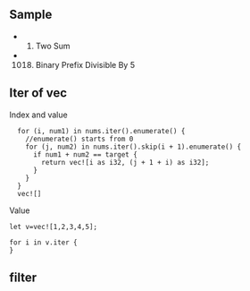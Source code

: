 

## Sample
- 1. Two Sum
- 1018. Binary Prefix Divisible By 5


## Iter of vec
Index and value
```
  for (i, num1) in nums.iter().enumerate() {
    //enumerate() starts from 0
    for (j, num2) in nums.iter().skip(i + 1).enumerate() {
      if num1 + num2 == target {
        return vec![i as i32, (j + 1 + i) as i32];
      }
    }
  }
  vec![]
```

Value
```
let v=vec![1,2,3,4,5];

for i in v.iter {
}
```


## filter
```
```